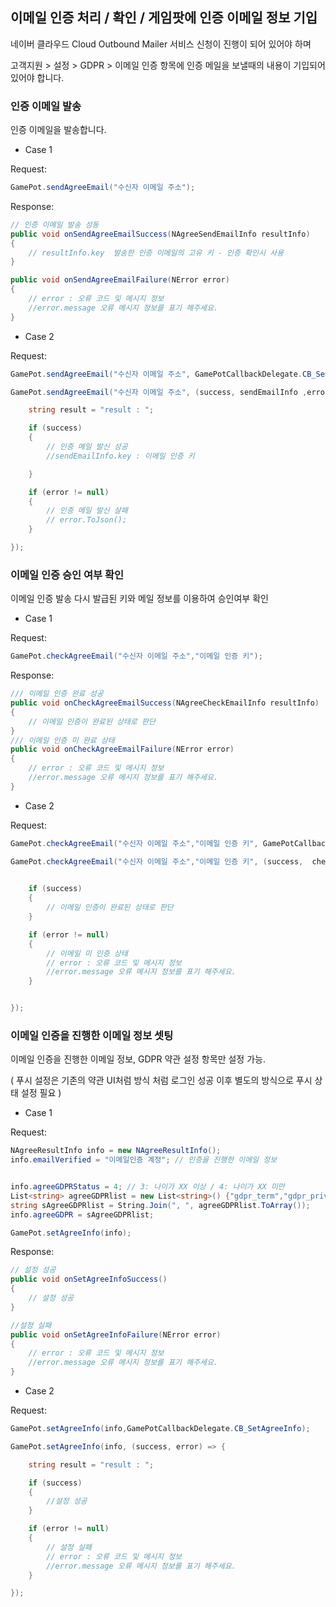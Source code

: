 ## 이메일 인증 처리 / 확인 / 게임팟에 인증 이메일 정보 기입 

네이버 클라우드 Cloud Outbound Mailer 서비스 신청이 진행이 되어 있어야 하며 

고객지원 > 설정 > GDPR > 이메일 인증 항목에 인증 메일을 보낼때의 내용이 기입되어 있어야 합니다.

### 인증 이메일 발송

인증 이메일을 발송합니다.


- Case 1

Request:

```csharp
GamePot.sendAgreeEmail("수신자 이메일 주소");
```

Response:

```csharp
// 인증 이메일 발송 성동
public void onSendAgreeEmailSuccess(NAgreeSendEmailInfo resultInfo)
{
    // resultInfo.key  발송한 인증 이메일의 고유 키 - 인증 확인시 사용
}

public void onSendAgreeEmailFailure(NError error)
{
    // error : 오류 코드 및 메시지 정보
    //error.message 오류 메시지 정보를 표기 해주세요. 
}
```

- Case 2

Request:

```csharp
GamePot.sendAgreeEmail("수신자 이메일 주소", GamePotCallbackDelegate.CB_SendAgreeEmail);
```

```csharp
GamePot.sendAgreeEmail("수신자 이메일 주소", (success, sendEmailInfo ,error) => {

    string result = "result : ";

    if (success)
    {
        // 인증 메일 발신 성공
        //sendEmailInfo.key : 이메일 인증 키 

    }

    if (error != null)
    {
        // 인증 메일 발신 살패
        // error.ToJson();
    }

});
```

### 이메일 인증 승인 여부 확인

이메일 인증 발송 다시 발급된 키와 메일 정보를 이용하여 승인여부 확인

- Case 1

Request:

```csharp
GamePot.checkAgreeEmail("수신자 이메일 주소","이메일 인증 키");
```

Response:

```csharp
/// 이메일 인증 완료 성공
public void onCheckAgreeEmailSuccess(NAgreeCheckEmailInfo resultInfo)
{
    // 이메일 인증이 완료된 상태로 판단
}
/// 이메일 인증 미 완료 상태
public void onCheckAgreeEmailFailure(NError error)
{
    // error : 오류 코드 및 메시지 정보
    //error.message 오류 메시지 정보를 표기 해주세요.
}
```

- Case 2

Request:

```csharp
GamePot.checkAgreeEmail("수신자 이메일 주소","이메일 인증 키", GamePotCallbackDelegate.CB_CheckAgreeEmail);
```

```csharp
GamePot.checkAgreeEmail("수신자 이메일 주소","이메일 인증 키", (success,  checkEmailInfo, error) => {
   

    if (success)
    {
        // 이메일 인증이 완료된 상태로 판단
    }

    if (error != null)
    {
        // 이메일 미 인증 상태
        // error : 오류 코드 및 메시지 정보
        //error.message 오류 메시지 정보를 표기 해주세요.
    }


});
```

### 이메일 인증을 진행한 이메일 정보 셋팅

이메일 인증을 진행한 이메일 정보, GDPR 약관 설정 항목만 설정 가능.

( 푸시 설정은 기존의 약관 UI처럼 방식 처럼 로그인 성공 이후 별도의 방식으로 푸시 상태 설정 필요 )

- Case 1

Request:

```csharp
NAgreeResultInfo info = new NAgreeResultInfo();
info.emailVerified = "이메일인증 계정"; // 인증을 진행한 이메일 정보


info.agreeGDPRStatus = 4; // 3: 나이가 XX 이상 / 4: 나이가 XX 미만 
List<string> agreeGDPRlist = new List<string>() {"gdpr_term","gdpr_privacy","gdpr_push_normal"};
string sAgreeGDPRlist = String.Join(", ", agreeGDPRlist.ToArray());
info.agreeGDPR = sAgreeGDPRlist;

GamePot.setAgreeInfo(info);
```

Response:

```csharp
// 설정 성공
public void onSetAgreeInfoSuccess()
{
    // 설정 성공
}

//설정 실패
public void onSetAgreeInfoFailure(NError error)
{
    // error : 오류 코드 및 메시지 정보
    //error.message 오류 메시지 정보를 표기 해주세요.
}
```

- Case 2

Request:

```csharp
GamePot.setAgreeInfo(info,GamePotCallbackDelegate.CB_SetAgreeInfo);
```

```csharp
GamePot.setAgreeInfo(info, (success, error) => {

    string result = "result : ";

    if (success)
    {
        //설정 성공
    }

    if (error != null)
    {
        // 설정 실패
        // error : 오류 코드 및 메시지 정보
        //error.message 오류 메시지 정보를 표기 해주세요.
    }

});
```